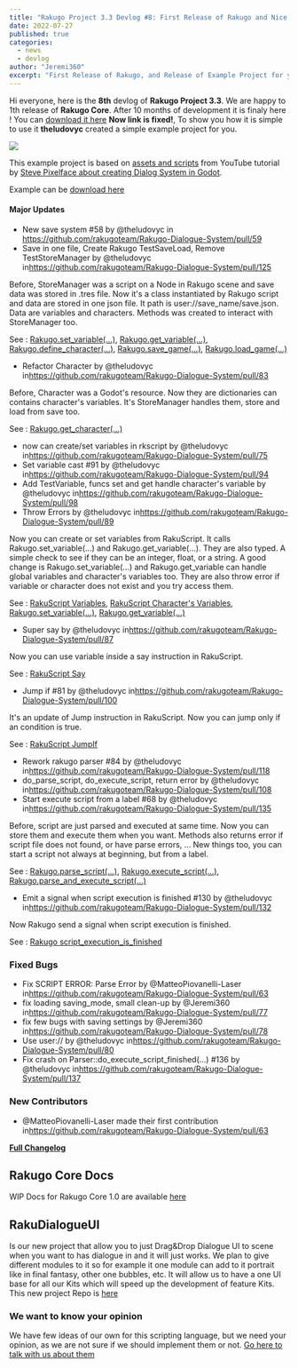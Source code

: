 ```yaml
---
title: "Rakugo Project 3.3 Devlog #8: First Release of Rakugo and Nice Example for you"
date: 2022-07-27
published: true
categories:
  - news
  - devlog
author: "Jeremi360"
excerpt: "First Release of Rakugo, and Release of Example Project for you."
---
```


Hi everyone, here is the **8th** devlog of **Rakugo Project 3.3**.
We are happy to 1th release of **Rakugo Core**.
After 10 months of development it is finaly here !
You can [download it here](/addons/rakugo-core) **Now link is fixed!**, 
To show you how it is simple to use it **theludovyc** created a simple example project for you.

![](https://camo.githubusercontent.com/3158bfd3aa06d69f6e6a58e88ca5cfc31db2e79fb5d10a08a8ffaf731cd5ec77/68747470733a2f2f696d672e796f75747562652e636f6d2f76692f5572396a3363355f6f66302f6d617872657364656661756c742e6a7067)

This example project is based on [assets and scripts](https://github.com/stevepixelface/dialog-system) from YouTube tutorial by 
[Steve Pixelface about creating Dialog System in Godot](https://www.youtube.com/watch?v=Ur9j3c5_of0).

Example can be [download here](/examples/steve-pixelface)

#### Major Updates
* New save system #58 by @theludovyc in <https://github.com/rakugoteam/Rakugo-Dialogue-System/pull/59>
* Save in one file, Create Rakugo TestSaveLoad, Remove TestStoreManager by @theludovyc in<https://github.com/rakugoteam/Rakugo-Dialogue-System/pull/125>

Before, StoreManager was a script on a Node in Rakugo scene and save data was stored in .tres file. Now it's a class instantiated by Rakugo script and data are stored in one json file. It path is user://save_name/save.json. Data are variables and characters.
Methods was created to interact with StoreManager too.

See : [Rakugo.set_variable(...)](https://rakugoteam.github.io/rakugo-docs/rakugo_singleton/#set_variable), [Rakugo.get_variable(...)](https://rakugoteam.github.io/rakugo-docs/rakugo_singleton/#get_variable), [Rakugo.define_character(...)](https://rakugoteam.github.io/rakugo-docs/rakugo_singleton/#define_character), [Rakugo.save_game(...)](https://rakugoteam.github.io/rakugo-docs/rakugo_singleton/#save_game), [Rakugo.load_game(...)](https://rakugoteam.github.io/rakugo-docs/rakugo_singleton/#load_game)

* Refactor Character by @theludovyc in<https://github.com/rakugoteam/Rakugo-Dialogue-System/pull/83>

Before, Character was a Godot's resource. Now they are dictionaries can contains character's variables. It's StoreManager handles them, store and load from save too.

See : [Rakugo.get_character(...)](https://rakugoteam.github.io/rakugo-docs/rakugo_singleton/#get_character)

* now can create/set variables in rkscript by @theludovyc in<https://github.com/rakugoteam/Rakugo-Dialogue-System/pull/75>
* Set variable cast #91 by @theludovyc in<https://github.com/rakugoteam/Rakugo-Dialogue-System/pull/94>
* Add TestVariable, funcs set and get handle character's variable by @theludovyc in<https://github.com/rakugoteam/Rakugo-Dialogue-System/pull/98>
* Throw Errors by @theludovyc in<https://github.com/rakugoteam/Rakugo-Dialogue-System/pull/89>

Now you can create or set variables from RakuScript. It calls Rakugo.set_variable(...) and Rakugo.get_variable(...). They are also typed. A simple check to see if they can be an integer, float, or a string. A good change is Rakugo.set_variable(...) and Rakugo.get_variable can handle global variables and character's variables too. They are also throw error if variable or character does not exist and you try access them.

See : [RakuScript Variables](https://github.com/rakugoteam/Rakugo-Dialogue-System/wiki/RakuScript#variable), [RakuScript Character's Variables](https://github.com/rakugoteam/Rakugo-Dialogue-System/wiki/RakuScript#characters-variable), [Rakugo.set_variable(...)](https://rakugoteam.github.io/rakugo-docs/rakugo_singleton/#set_variable), [Rakugo.get_variable(...)](https://rakugoteam.github.io/rakugo-docs/rakugo_singleton/#get_variable)

* Super say by @theludovyc in<https://github.com/rakugoteam/Rakugo-Dialogue-System/pull/87>

Now you can use variable inside a say instruction in RakuScript.

See : [RakuScript Say](https://github.com/rakugoteam/Rakugo-Dialogue-System/wiki/RakuScript#say)

* Jump if #81 by @theludovyc in<https://github.com/rakugoteam/Rakugo-Dialogue-System/pull/100>

It's an update of Jump instruction in RakuScript. Now you can jump only if an condition is true.

See : [RakuScript JumpIf](https://github.com/rakugoteam/Rakugo-Dialogue-System/wiki/RakuScript#jump-if)

* Rework rakugo parser #84 by @theludovyc in<https://github.com/rakugoteam/Rakugo-Dialogue-System/pull/118>
* do_parse_script, do_execute_script, return error by @theludovyc in<https://github.com/rakugoteam/Rakugo-Dialogue-System/pull/108>
* Start execute script from a label #68 by @theludovyc in<https://github.com/rakugoteam/Rakugo-Dialogue-System/pull/135>

Before, script are just parsed and executed at same time. Now you can store them and execute them when you want. Methods also returns error if script file does not found, or have parse errors, ... New things too, you can start a script not always at beginning, but from a label.

See : [Rakugo.parse_script(...)](https://rakugoteam.github.io/rakugo-docs/rakugo_singleton/#parse_script), [Rakugo.execute_script(...)](https://rakugoteam.github.io/rakugo-docs/rakugo_singleton/#execute_script), [Rakugo.parse_and_execute_script(...)](https://rakugoteam.github.io/rakugo-docs/rakugo_singleton/#parse_and_execute_script)

* Emit a signal when script execution is finished #130 by @theludovyc in<https://github.com/rakugoteam/Rakugo-Dialogue-System/pull/132>

Now Rakugo send a signal when script execution is finished.

See : [Rakugo script_execution_is_finished](https://rakugoteam.github.io/rakugo-docs/rakugo_singleton/#script_execution_is_finished)

### Fixed Bugs
* Fix SCRIPT ERROR: Parse Error by @MatteoPiovanelli-Laser in<https://github.com/rakugoteam/Rakugo-Dialogue-System/pull/63>
* fix loading saving_mode, small clean-up by @Jeremi360 in<https://github.com/rakugoteam/Rakugo-Dialogue-System/pull/77>
* fix few bugs with saving settings by @Jeremi360 in<https://github.com/rakugoteam/Rakugo-Dialogue-System/pull/78>
* Use user:// by @theludovyc in<https://github.com/rakugoteam/Rakugo-Dialogue-System/pull/80>
* Fix crash on Parser::do_execute_script_finished(...) #136 by @theludovyc in<https://github.com/rakugoteam/Rakugo-Dialogue-System/pull/137>

### New Contributors
* @MatteoPiovanelli-Laser made their first contribution in<https://github.com/rakugoteam/Rakugo-Dialogue-System/pull/63>

[**Full Changelog**](https://github.com/rakugoteam/Rakugo-Dialogue-System/compare/devlog_6-lw...1.0)

## Rakugo Core Docs

WIP Docs for Rakugo Core 1.0 are available [here](https://rakugoteam.github.io/rakugo-docs/)

## RakuDialogueUI

Is our new project that allow you to just Drag&Drop Dialogue UI to scene when you want to has dialogue in and it will just works.
We plan to give different modules to it so for example it one module can add to it portrait like in final fantasy, other one bubbles, etc.
It will allow us to have a one UI base for all our Kits which will speed up the development of feature Kits.
This new project Repo is [here](https://github.com/rakugoteam/RakuDialogueUI)

### We want to know your opinion 

We have few ideas of our own for this scripting language, 
but we need your opinion, as we are not sure if we should implement them or not.
[Go here to talk with us about them](https://github.com/rakugoteam/Rakugo-Dialogue-System/issues?q=is%3Aopen+is%3Aissue+label%3Adiscussion)


